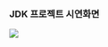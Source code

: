 ### JDK 프로젝트 시연화면

[![](https://img.youtube.com/vi/G9suxlXPZbA/0.jpg)](https://www.youtube.com/embed/G9suxlXPZbA) 
